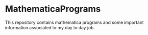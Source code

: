 # MathematicaPrograms
This repository contains mathematica programs and some important information associated to my day to day job.
